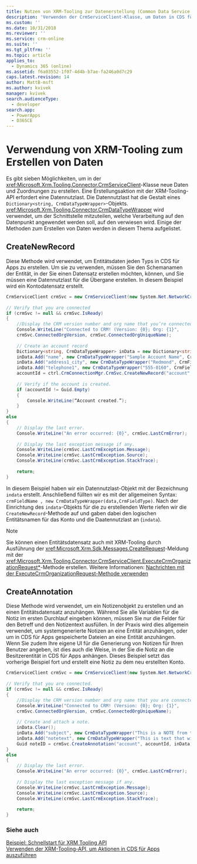 ```yaml
---
title: Nutzen von XRM-Tooling zur Datenerstellung (Common Data Service für Apps) | Microsoft Docs
description: 'Verwenden der CrmServiceClient-Klasse, um Daten in CDS für Apps zu erstellen'
ms.custom: ''
ms.date: 10/31/2018
ms.reviewer: ''
ms.service: crm-online
ms.suite: ''
ms.tgt_pltfrm: ''
ms.topic: article
applies_to:
  - Dynamics 365 (online)
ms.assetid: f6a03552-1f07-4d4b-b7ae-fa246a0d7c29
caps.latest.revision: 14
author: MattB-msft
ms.author: kvivek
manager: kvivek
search.audienceType:
  - developer
search.app:
  - PowerApps
  - D365CE
---
```

# <a name="use-xrm-tooling-to-create-data"></a>Verwendung von XRM-Tooling zum Erstellen von Daten

Es gibt sieben Möglichkeiten, um in der <xref:Microsoft.Xrm.Tooling.Connector.CrmServiceClient>-Klasse neue Daten und Zuordnungen zu erstellen. Eine Erstellungsaktion mit der XRM-Tooling-API erfordert eine Datennutzlast. Die Datennutzlast hat die Gestalt eines `Dictionary<string, CrmDataTypeWrapper>`-Objekts. <xref:Microsoft.Xrm.Tooling.Connector.CrmDataTypeWrapper> wird verwendet, um der Schnittstelle mitzuteilen, welche Verarbeitung auf den Datenpunkt angewendet werden soll, auf den verwiesen wird. Einige der Methoden zum Erstellen von Daten werden in diesem Thema aufgelistet.  
  
## <a name="createnewrecord"></a>CreateNewRecord  

Diese Methode wird verwendet, um Entitätsdaten jeden Typs in CDS für Apps zu erstellen. Um sie zu verwenden, müssen Sie den Schemanamen der Entität, in der Sie einen Datensatz erstellen möchten, können, und Sie müssen eine Datennutzlast für die Übergane erstellen. In diesem Beispiel wird ein Kontodatensatz erstellt.  
  
```csharp 
CrmServiceClient crmSvc = new CrmServiceClient(new System.Net.NetworkCredential("<UserName>", "<Password>",“<Domain>”),"<Server>", "<Port>", "<OrgName>");  
  
// Verify that you are connected  
if (crmSvc != null && crmSvc.IsReady)  
{  
    //Display the CRM version number and org name that you’re connected to.  
    Console.WriteLine("Connected to CRM! (Version: {0}; Org: {1}",   
    crmSvc.ConnectedOrgVersion, crmSvc.ConnectedOrgUniqueName);  
  
    // Create an account record  
    Dictionary<string, CrmDataTypeWrapper> inData = new Dictionary<string, CrmDataTypeWrapper>();  
    inData.Add("name", new CrmDataTypeWrapper("Sample Account Name", CrmFieldType.String));  
    inData.Add("address1_city", new CrmDataTypeWrapper("Redmond", CrmFieldType.String));  
    inData.Add("telephone1", new CrmDataTypeWrapper("555-0160", CrmFieldType.String));  
    accountId = ctrl.CrmConnectionMgr.CrmSvc.CreateNewRecord("account", inData);  
  
    // Verify if the account is created.  
    if (accountId != Guid.Empty)  
    {  
        Console.WriteLine(“Account created.”);  
    }  
}  
else  
{  
    // Display the last error.  
    Console.WriteLine("An error occurred: {0}", crmSvc.LastCrmError);  
  
    // Display the last exception message if any.  
    Console.WriteLine(crmSvc.LastCrmException.Message);  
    Console.WriteLine(crmSvc.LastCrmException.Source);  
    Console.WriteLine(crmSvc.LastCrmException.StackTrace);  
  
    return;  
}  
```  
  
In diesem Beispiel haben wir ein Datennutzlast-Objekt mit der Bezeichnung `indata` erstellt. Anschließend füllten wir es mit der allgemeinen Syntax: `crmFieldName , new CrmDataTypeWrapper(data,CrmFieldType)`. Nach der Einrichtung des `indata`-Objekts für die zu erstellenden Werte riefen wir die `CreateNewRecord`-Methode auf und gaben dabei den logischen Entitätsnamen für das Konto und die Daatennutzlast an (`indata`).  
  
> [!NOTE]
>  Sie können einen Entitätsdatensatz auch mit XRM-Tooling durch Ausführung der <xref:Microsoft.Xrm.Sdk.Messages.CreateRequest>-Meldung mit der <xref:Microsoft.Xrm.Tooling.Connector.CrmServiceClient.ExecuteCrmOrganizationRequest*>-Methode erstellen. Weitere Informationen: [Nachrichten mit der ExecuteCrmOrganizationRequest-Methode verwenden](use-messages-executecrmorganizationrequest-method.md)  
  
## <a name="createannotation"></a>CreateAnnotation
  
Diese Methode wird verwendet, um ein Notizenobjekt zu erstellen und an einen Entitätsdatensatz anzuhängen. Während Sie alle Variablen für die Notiz im ersten Durchlauf eingeben können, müssen Sie nur die Felder für den Betreff und den Notizentext ausfüllen. In der Praxis wird dies allgemein verwendet, um systemgenerierte Notizen an eine Entität anzuhängen, oder um in CDS für Apps gespeicherte Dateien an eine Entität anzuhängen. Wenn Sie zudem Ihre eigene UI für die Generierung von Notizen für Ihren Benutzer angeben, ist dies auch die Weise, in der Sie die Notiz an die Besitzerentität in CDS für Apps anhängen. Dieses Beispiel setzt das vorherige Beispiel fort und erstellt eine Notiz zu dem neu erstellten Konto.  
  
```csharp
CrmServiceClient crmSvc = new CrmServiceClient(new System.Net.NetworkCredential("<UserName>", "<Password>", “<Domain>”),"<Server>", "<Port>", "<OrgName>");  
  
// Verify that you are connected.  
if (crmSvc != null && crmSvc.IsReady)  
{  
    //Display the CRM version number and org name that you are connected to.  
    Console.WriteLine("Connected to CRM! (Version: {0}; Org: {1}",   
    crmSvc.ConnectedOrgVersion, crmSvc.ConnectedOrgUniqueName);  
  
    // Create and attach a note.  
    inData.Clear();   
    inData.Add("subject", new CrmDataTypeWrapper("This is a NOTE from the API" , CrmFieldType.String));   
    inData.Add("notetext", new CrmDataTypeWrapper("This is text that will go in the body of the note" , CrmFieldType.String));  
    Guid noteID = crmSvc.CreateAnnotation("account", accountId, inData);  
}  
else  
{  
    // Display the last error.  
    Console.WriteLine("An error occurred: {0}", crmSvc.LastCrmError);  
  
    // Display the last exception message if any.  
    Console.WriteLine(crmSvc.LastCrmException.Message);  
    Console.WriteLine(crmSvc.LastCrmException.Source);  
    Console.WriteLine(crmSvc.LastCrmException.StackTrace);  
  
    return;  
}  
```  
  
### <a name="see-also"></a>Siehe auch  

[Beispiel: Schnellstart für XRM Tooling API](sample-quick-start-xrm-tooling-api.md)<br />
[Verwenden der XRM-Tooling-API, um Aktionen in CDS für Apps auszuführen](use-xrm-tooling-execute-actions.md)
